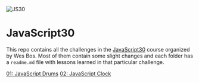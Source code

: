![JS30](https://javascript30.com/images/JS3-social-share.png)
# JavaScript30

This repo contains all the challenges in the [JavaScript30](https://javascript30.com/) course organized by Wes Bos.
Most of them contain some slight changes and each folder has a `readme.md` file with lessons learned in that particular challenge.

[01: JavaScript Drums](https://github.com/logalex96/JavaScript30/tree/master/01drum)
[02: JavaScript Clock](https://github.com/logalex96/JavaScript30/tree/master/02clock)
